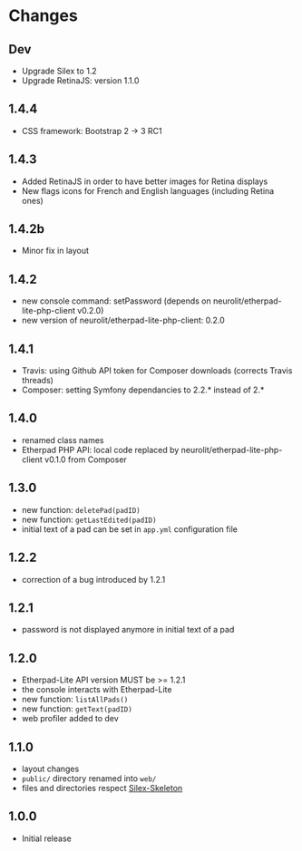 Changes
=======

## Dev

* Upgrade Silex to 1.2
* Upgrade RetinaJS: version 1.1.0

## 1.4.4 

* CSS framework: Bootstrap 2 -> 3 RC1

## 1.4.3

* Added RetinaJS in order to have better images for Retina displays
* New flags icons for French and English languages (including Retina ones) 

## 1.4.2b

* Minor fix in layout

## 1.4.2 

* new console command: setPassword (depends on neurolit/etherpad-lite-php-client v0.2.0)
* new version of neurolit/etherpad-lite-php-client: 0.2.0

## 1.4.1 

* Travis: using Github API token for Composer downloads
  (corrects Travis threads)
* Composer: setting Symfony dependancies to 2.2.* instead of 2.*

## 1.4.0

* renamed class names
* Etherpad PHP API: local code replaced by neurolit/etherpad-lite-php-client v0.1.0 from Composer

## 1.3.0

* new function: `deletePad(padID)`
* new function: `getLastEdited(padID)`
* initial text of a pad can be set in `app.yml` configuration file

## 1.2.2

* correction of a bug introduced by 1.2.1

## 1.2.1

* password is not displayed anymore in initial text of a pad

## 1.2.0

* Etherpad-Lite API version MUST be >= 1.2.1
* the console interacts with Etherpad-Lite
* new function: `listAllPads()`
* new function: `getText(padID)`
* web profiler added to dev

## 1.1.0

* layout changes
* `public/` directory renamed into `web/`
* files and directories respect [Silex-Skeleton](https://github.com/fabpot/Silex-Skeleton)

## 1.0.0

* Initial release
